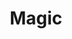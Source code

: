 ---
title: Magic
crosslinks:
- cardistry
- pennandteller
- cardmagic
- IAmA
- magicTCG
- MassdropBot
- Magicalsecrets
- psychology
- Serendipity
- television
- youtubehaiku
- youtubot
- EDC
- agt
- keming
- 2meirl4meirl
- funny
- '2013'
- autotldr
- skeptic
---